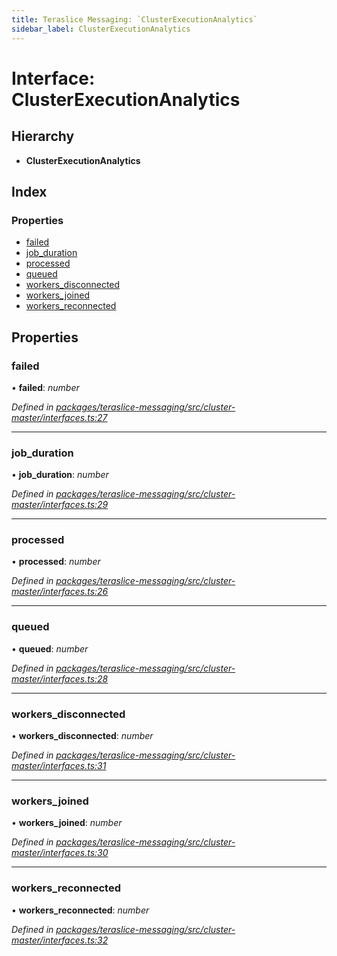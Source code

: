 ```yaml
---
title: Teraslice Messaging: `ClusterExecutionAnalytics`
sidebar_label: ClusterExecutionAnalytics
---
```


# Interface: ClusterExecutionAnalytics

## Hierarchy

* **ClusterExecutionAnalytics**

## Index

### Properties

* [failed](clusterexecutionanalytics.md#failed)
* [job_duration](clusterexecutionanalytics.md#job_duration)
* [processed](clusterexecutionanalytics.md#processed)
* [queued](clusterexecutionanalytics.md#queued)
* [workers_disconnected](clusterexecutionanalytics.md#workers_disconnected)
* [workers_joined](clusterexecutionanalytics.md#workers_joined)
* [workers_reconnected](clusterexecutionanalytics.md#workers_reconnected)

## Properties

###  failed

• **failed**: *number*

*Defined in [packages/teraslice-messaging/src/cluster-master/interfaces.ts:27](https://github.com/terascope/teraslice/blob/78714a985/packages/teraslice-messaging/src/cluster-master/interfaces.ts#L27)*

___

###  job_duration

• **job_duration**: *number*

*Defined in [packages/teraslice-messaging/src/cluster-master/interfaces.ts:29](https://github.com/terascope/teraslice/blob/78714a985/packages/teraslice-messaging/src/cluster-master/interfaces.ts#L29)*

___

###  processed

• **processed**: *number*

*Defined in [packages/teraslice-messaging/src/cluster-master/interfaces.ts:26](https://github.com/terascope/teraslice/blob/78714a985/packages/teraslice-messaging/src/cluster-master/interfaces.ts#L26)*

___

###  queued

• **queued**: *number*

*Defined in [packages/teraslice-messaging/src/cluster-master/interfaces.ts:28](https://github.com/terascope/teraslice/blob/78714a985/packages/teraslice-messaging/src/cluster-master/interfaces.ts#L28)*

___

###  workers_disconnected

• **workers_disconnected**: *number*

*Defined in [packages/teraslice-messaging/src/cluster-master/interfaces.ts:31](https://github.com/terascope/teraslice/blob/78714a985/packages/teraslice-messaging/src/cluster-master/interfaces.ts#L31)*

___

###  workers_joined

• **workers_joined**: *number*

*Defined in [packages/teraslice-messaging/src/cluster-master/interfaces.ts:30](https://github.com/terascope/teraslice/blob/78714a985/packages/teraslice-messaging/src/cluster-master/interfaces.ts#L30)*

___

###  workers_reconnected

• **workers_reconnected**: *number*

*Defined in [packages/teraslice-messaging/src/cluster-master/interfaces.ts:32](https://github.com/terascope/teraslice/blob/78714a985/packages/teraslice-messaging/src/cluster-master/interfaces.ts#L32)*

